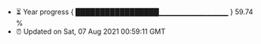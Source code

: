 - ⏳ Year progress { █████████████████▁▁▁▁▁▁▁▁▁▁▁▁▁ } 59.74 %
- ⏰ Updated on Sat, 07 Aug 2021 00:59:11 GMT

